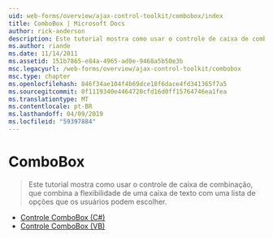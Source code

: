 ```yaml
---
uid: web-forms/overview/ajax-control-toolkit/combobox/index
title: ComboBox | Microsoft Docs
author: rick-anderson
description: Este tutorial mostra como usar o controle de caixa de combinação, que combina a flexibilidade de uma caixa de texto com uma lista de opções que os usuários podem escolher.
ms.author: riande
ms.date: 11/14/2011
ms.assetid: 151b7865-e84a-4965-ad0e-9468a5b50e3b
msc.legacyurl: /web-forms/overview/ajax-control-toolkit/combobox
msc.type: chapter
ms.openlocfilehash: 846f34ae104f4b69dce18f6dace4fd341365f7a5
ms.sourcegitcommit: 0f1119340e4464720cfd16d0ff15764746ea1fea
ms.translationtype: MT
ms.contentlocale: pt-BR
ms.lasthandoff: 04/09/2019
ms.locfileid: "59397884"
---
```

# <a name="combobox"></a>ComboBox

> Este tutorial mostra como usar o controle de caixa de combinação, que combina a flexibilidade de uma caixa de texto com uma lista de opções que os usuários podem escolher.


- [Controle ComboBox (C#)](how-do-i-use-the-combobox-control-cs.md)
- [Controle ComboBox (VB)](how-do-i-use-the-combobox-control-vb.md)
